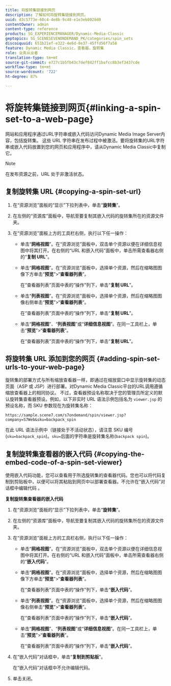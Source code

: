 ```yaml
---
title: 将旋转集链接到网页
description: 了解如何将旋转集链接到网页。
uuid: d3c5773e-60c4-4e8b-9c48-e1e3eb8028d0
contentOwner: admin
content-type: reference
products: SG_EXPERIENCEMANAGER/Dynamic-Media-Classic
geptopics: SG_SCENESEVENONDEMAND_PK/categories/spin_sets
discoiquuid: 651b21ef-e322-4e6d-8e37-45ffd56f7a58
feature: Dynamic Media Classic，查看器，旋转集
role: 业务从业者
translation-type: tm+mt
source-git-commit: e727c1b5fb43c7def842ff1bafcc8b3ef3437cde
workflow-type: tm+mt
source-wordcount: '722'
ht-degree: 87%

---
```



# 将旋转集链接到网页{#linking-a-spin-set-to-a-web-page}

网站和应用程序通过URL字符串或嵌入代码访问Dynamic Media Image Server内容，包括旋转集。 这些 URL 字符串在发布过程中被激活。要将旋转集的URL字符串或嵌入代码放置到您的网页和应用程序中，请从Dynamic Media Classic中复制它。

>[!NOTE]
>
>在发布资源之前，URL 处于非激活状态。

## 复制旋转集 URL {#copying-a-spin-set-url}

1. 在“资源浏览”面板的“显示”下拉列表中，单击“**旋转集**”。
1. 在左侧的“资源库”面板中，导航至要复制其嵌入代码的旋转集所在的资源文件夹。
1. 在“资源浏览”面板上方的工具栏右侧，执行以下任一操作：

   * 单击“**网格视图**”。在“资源浏览”面板中，双击单个资源以便在详细信息视图中将其打开。在右侧的“URL 和嵌入代码”面板中，单击所需查看器右侧的“**复制 URL**”。
   * 单击“**网格视图**”。在“资源浏览”面板中，选择单个资源，然后在缩略图图像下方单击“**预览**”>“**查看器列表**”。

      在“查看器列表”页面中表的“操作”列下，单击“**复制 URL**”。

   * 单击“**列表视图**”。在“资源浏览”面板中，选择单个资源，然后在缩略图图像右侧单击“**预览**”>“**查看器列表**”。

      在“查看器列表”页面中表的“操作”列下，单击“**复制 URL**”。

   * 单击“**网格视图**”、“**列表视图**”或“**详细信息视图**”。在同一工具栏上，单击“**预览**”>“**查看器列表**”。

      在“查看器列表”页面中表的“操作”列下，单击“**复制 URL**”。

## 将旋转集 URL 添加到您的网页  {#adding-spin-set-urls-to-your-web-page}

旋转集的部署方式与所有缩放查看器一样，即通过在缩放窗口中显示旋转集的动态页面（ASP 或 JSP）进行部署。对Dynamic Media Classic平台的URL调用遵循缩放查看器上的相同协议。 不过，查看器预设名称取决于您的管理员所定义的默认旋转集查看器预设。例如，以下非实时 URL 语法示例包括名为 `viewer.jsp` 的预设名称，而 SKU 参数现在为旋转集名称：

```as3
https://sample.scene7.com/s7ondemand/spin/viewer.jsp?company=S7Web&sku=backpack_spin
```

在此 URL 语法示例中（链接处于不活动状态），请注意 SKU 编号 (`sku=backpack_spin`)。`sku=`后面的字符串是旋转集名称(`backpack spin`)。

## 复制旋转集查看器的嵌入代码 {#copying-the-embed-code-of-a-spin-set-viewer}

使用嵌入代码功能，您可以查看用于所选旋转集的查看器代码。您也可以将代码复制到剪贴板中，以便可以将其粘贴到网页中以部署查看器。不允许在“嵌入代码”对 话框中编辑代码 。

**复制旋转集查看器的嵌入代码**

1. 在“资源浏览”面板的“显示”下拉列表中，单击“**旋转集**”。
1. 在左侧的“资源库”面板中，导航至要复制其嵌入代码的旋转集所在的资源文件夹。
1. 在“资源浏览”面板上方的工具栏右侧，执行以下任一操作：

   * 单击“**网格视图**”。在“资源浏览”面板中，双击单个资源以便在详细信息视图中将其打开。在右侧的“URL 和嵌入代码”面板中，单击所需查看器右侧的“**嵌入代码**”。
   * 单击“**网格视图**”。在“资源浏览”面板中，选择单个资源，然后在缩略图图像下方单击“**预览**”>“**查看器列表**”。

      在“查看器列表”页面中表的“操作”列下，单击“**嵌入代码**”。

   * 单击“**列表视图**”。在“资源浏览”面板中，选择单个资源，然后在缩略图图像右侧单击“**预览**”>“**查看器列表**”。

      在“查看器列表”页面中表的“操作”列下，单击“**嵌入代码**”。

   * 单击“**网格视图**”、“**列表视图**”或“**详细信息视图**”。在同一工具栏上，单击“**预览**”>“**查看器列表**”。

      在“查看器列表”页面中表的“操作”列下，单击“**嵌入代码**”。

1. 在“嵌入代码”对话框中，单击“**复制到剪贴板**”。

   在“嵌入代码”对话框中不允许编辑代码。

1. 单击关闭。

